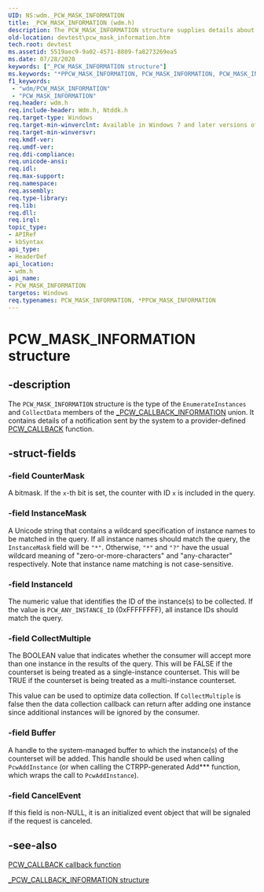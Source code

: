 ```yaml
---
UID: NS:wdm._PCW_MASK_INFORMATION
title: _PCW_MASK_INFORMATION (wdm.h)
description: The PCW_MASK_INFORMATION structure supplies details about the notification to send to the provider. This information is passed as part of the Info parameter to the PcwCallback function. This mask information is included in PCW_CALLBACK_INFORMATION.
old-location: devtest\pcw_mask_information.htm
tech.root: devtest
ms.assetid: 5519aec9-9a02-4571-8809-fa8273269ea5
ms.date: 07/28/2020
keywords: ["_PCW_MASK_INFORMATION structure"]
ms.keywords: "*PPCW_MASK_INFORMATION, PCW_MASK_INFORMATION, PCW_MASK_INFORMATION structure [Driver Development Tools], PPCW_MASK_INFORMATION, PPCW_MASK_INFORMATION structure pointer [Driver Development Tools], _PCW_MASK_INFORMATION, devtest.pcw_mask_information, km_pcw_44887cd4-4c18-4c6e-9168-5e89f37e970a.xml, wdm/PCW_MASK_INFORMATION, wdm/PPCW_MASK_INFORMATION"
f1_keywords:
 - "wdm/PCW_MASK_INFORMATION"
 - "PCW_MASK_INFORMATION"
req.header: wdm.h
req.include-header: Wdm.h, Ntddk.h
req.target-type: Windows
req.target-min-winverclnt: Available in Windows 7 and later versions of Windows.
req.target-min-winversvr: 
req.kmdf-ver: 
req.umdf-ver: 
req.ddi-compliance: 
req.unicode-ansi: 
req.idl: 
req.max-support: 
req.namespace: 
req.assembly: 
req.type-library: 
req.lib: 
req.dll: 
req.irql: 
topic_type:
- APIRef
- kbSyntax
api_type:
- HeaderDef
api_location:
- wdm.h
api_name:
- PCW_MASK_INFORMATION
targetos: Windows
req.typenames: PCW_MASK_INFORMATION, *PPCW_MASK_INFORMATION
---
```


# PCW_MASK_INFORMATION structure

## -description

The `PCW_MASK_INFORMATION` structure is the type of the `EnumerateInstances` and `CollectData` members of the [_PCW_CALLBACK_INFORMATION](ns-wdm-_pcw_callback_information.md) union. It contains details of a notification sent by the system to a provider-defined [PCW_CALLBACK](nc-wdm-pcw_callback.md) function.

## -struct-fields

### -field CounterMask

A bitmask. If the `x`-th bit is set, the counter with ID `x` is included in the query.

### -field InstanceMask

A Unicode string that contains a wildcard specification of instance names to be matched in the query. If all instance names should match the query, the `InstanceMask` field will be `"*"`. Otherwise, `"*"` and `"?"` have the usual wildcard meaning of "zero-or-more-characters" and "any-character" respectively. Note that instance name matching is not case-sensitive.

### -field InstanceId

The numeric value that identifies the ID of the instance(s) to be collected. If the value is `PCW_ANY_INSTANCE_ID` (0xFFFFFFFF), all instance IDs should match the query.

### -field CollectMultiple

The BOOLEAN value that indicates whether the consumer will accept more than one instance in the results of the query. This will be FALSE if the counterset is being treated as a single-instance counterset. This will be TRUE if the counterset is being treated as a multi-instance counterset.

This value can be used to optimize data collection. If `CollectMultiple` is false then the data collection callback can return after adding one instance since additional instances will be ignored by the consumer.

### -field Buffer

A handle to the system-managed buffer to which the instance(s) of the counterset will be added. This handle should be used when calling `PcwAddInstance` (or when calling the CTRPP-generated Add\*\*\* function, which wraps the call to `PcwAddInstance`).

### -field CancelEvent

If this field is non-NULL, it is an initialized event object that will be signaled if the request is canceled.

## -see-also

[PCW_CALLBACK callback function](nc-wdm-pcw_callback.md)

[_PCW_CALLBACK_INFORMATION structure](ns-wdm-_pcw_callback_information.md)
